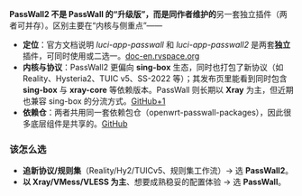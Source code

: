 **PassWall2 不是 PassWall 的“升级版”，而是同作者维护的**另一套独立插件（两者可并存）。区别主要在“内核与侧重点”——

- **定位**：官方文档说明 *luci-app-passwall* 和 *luci-app-passwall2* 是两套**独立**插件，可同时使用或二选一。[doc-en.rvspace.org](https://doc-en.rvspace.org/VisionFive2/OpenWrt/VisionFive_2/openwrt/passwall.html?utm_source=chatgpt.com)
- **内核与协议**：PassWall2 更偏向 **sing-box** 生态，同时也打包了新协议（如 Reality、Hysteria2、TUIC v5、SS-2022 等）；其发布页里能看到同时包含 **sing-box** 与 **xray-core** 等依赖版本。PassWall 则长期以 **Xray** 为主，但近期也兼容 sing-box 的分流方式。[GitHub+1](https://github.com/xiaorouji/openwrt-passwall2/releases?utm_source=chatgpt.com)
- **依赖仓**：两者共用同一套依赖包仓（openwrt-passwall-packages），因此很多底层组件是共享的。[GitHub](https://github.com/xiaorouji/openwrt-passwall-packages?utm_source=chatgpt.com)

### 该怎么选

- **追新协议/规则集**（Reality/Hy2/TUICv5、规则集工作流）→ 选 **PassWall2**。
- **以 Xray/VMess/VLESS 为主**、想要成熟稳妥的配置体验 → 选 **PassWall**。